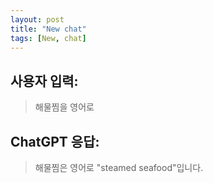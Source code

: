 ```yaml
---
layout: post
title: "New chat"
tags: [New, chat]
---
```


## 사용자 입력:
> 해물찜을 영어로

## ChatGPT 응답:
> 해물찜은 영어로 "steamed seafood"입니다.

